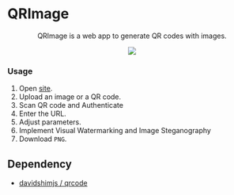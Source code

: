 # QRImage

<p align="center">
    QRImage is a web app to generate QR codes with images.
</p>

<p align="center">
    <img src="images/demo.png">
</p>

### Usage

1. Open [site](https://hughchen.github.io/qr_image/).
2. Upload an image or a QR code.
3. Scan QR code and Authenticate
3. Enter the URL.
4. Adjust parameters.
5. Implement Visual Watermarking and Image Steganography
5. Download `PNG`.



## Dependency

* [davidshimjs / qrcode](https://github.com/davidshimjs/qrcodejs)

